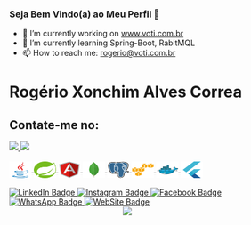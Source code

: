 ### Seja Bem Vindo(a) ao Meu Perfil 👋

<!--
**rogerioxonchim/rogerioxonchim** is a ✨ _special_ ✨ repository because its `README.md` (this file) appears on your GitHub profile.



Here are some ideas to get you started:

- 🔭 I’m currently working on www.voti.com.br
- 🌱 I’m currently learning Spring-Boot, RabitMQL
- 📫 How to reach me: rogerio@voti.com.br
-->

- 🔭 I’m currently working on www.voti.com.br
- 🌱 I’m currently learning Spring-Boot, RabitMQL
- 📫 How to reach me: rogerio@voti.com.br

# Rogério Xonchim Alves Correa

## Contate-me no:


<div>
  <a href="https://github.com/rogerioxonchim">
  <img height="180em" src="https://github-readme-stats.vercel.app/api?username=rogerioxonchim&show_icons=true&theme=dracula&include_all_commits=true&count_private=true"/>
  <img height="180em" src="https://github-readme-stats.vercel.app/api/top-langs/?username=rogerioxonchim&layout=compact&langs_count=7&theme=dracula"/>
</div>
  
<div style="display: inline_block"><br>
  <img align="center" alt="spring" height="30" width="40" src='https://github.com/devicons/devicon/blob/master/icons/java/java-original.svg'>
  <img align="center" alt="spring" height="30" width="40" src='https://github.com/devicons/devicon/blob/master/icons/spring/spring-original.svg'>
  <img align="center" alt="spring" height="30" width="40" src='https://github.com/devicons/devicon/blob/master/icons/angularjs/angularjs-original.svg'>
  <img align="center" alt="spring" height="30" width="40" src='https://github.com/devicons/devicon/blob/master/icons/mongodb/mongodb-original.svg'>
  <img align="center" alt="spring" height="30" width="40" src='https://github.com/devicons/devicon/blob/master/icons/postgresql/postgresql-original.svg'>
  <img align="center" alt="spring" height="30" width="40" src='https://github.com/devicons/devicon/blob/master/icons/amazonwebservices/amazonwebservices-original.svg'>
  <img align="center" alt="spring" height="30" width="40" src='https://github.com/devicons/devicon/blob/master/icons/docker/docker-original.svg'>
  <img align="center" alt="spring" height="30" width="40" src='https://github.com/devicons/devicon/blob/master/icons/flutter/flutter-original.svg'>
</div>
</br>
<div>
<a href="https://www.linkedin.com/in/rog%C3%A9rio-xonchim-b3b3a717/"  target="_blank">
  <img src="https://img.shields.io/badge/LinkedIn-0077B5?style=for-the-badge&logo=linkedin&logoColor=white" alt="LinkedIn Badge" data-canonical-src="https://img.shields.io/badge/LinkedIn-0077B5?style=for-the-badge&logo=linkedin&logoColor=white" style="max-width:100%;">
</a>  

<a href="https://www.instagram.com/rogerioxonchim/"  target="_blank">
  <img src="https://img.shields.io/badge/Instagram-E4405F?style=for-the-badge&logo=instagram&logoColor=white" alt="Instagram Badge" data-canonical-src="https://img.shields.io/badge/Instagram-E4405F?style=for-the-badge&logo=instagram&logoColor=white" style="max-width:100%;">
</a>

<a href="https://www.facebook.com/rogerio.xonchim"  target="_blank">
  <img src="https://img.shields.io/badge/Facebook-1877F2?style=for-the-badge&logo=facebook&logoColor=white" alt="Facebook Badge" data-canonical-src="https://img.shields.io/badge/Facebook-1877F2?style=for-the-badge&logo=facebook&logoColor=white" style="max-width:100%;">
</a>

<a href="https://api.whatsapp.com/send?phone=5518998087813&text=WhatsApp"  target="_blank">
  <img src="https://img.shields.io/badge/WhatsApp-25D366?style=for-the-badge&logo=whatsapp&logoColor=white" alt="WhatsApp Badge" data-canonical-src="https://img.shields.io/badge/WhatsApp-25D366?style=for-the-badge&logo=whatsapp&logoColor=white
" style="max-width:100%;">
</a>

<a href="https://voti.com.br/"  target="_blank">
  <img src="https://img.shields.io/badge/Website-00BB00?style=for-the-badge" alt="WebSite Badge" data-canonical-src="https://img.shields.io/badge/Website-00BB00?style=for-the-badge" style="max-width:100%;">
</a>
</div>
<img align="right" src="https://github.com/rogerioxonchim/images/blob/main/Illustration.png" width="300" style="max-width:100%;">
